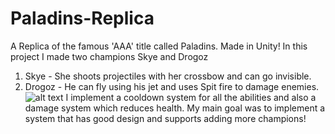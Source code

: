 # Paladins-Replica
A Replica of the famous 'AAA' title called Paladins. Made in Unity!
In this project I made two champions Skye and Drogoz
1) Skye - She shoots projectiles with her crossbow and can go invisible.
2) Drogoz - He can fly using his jet and uses Spit fire to damage enemies.
![alt text](https://github.com/AnkitNarsingani/Paladins-Replica/blob/master/Paladins/Preview/Paladins_1.gif "Test")
I implement a cooldown system for all the abilities and also a damage system which reduces health. My main goal was to implement a system that has good design and supports adding more champions!
